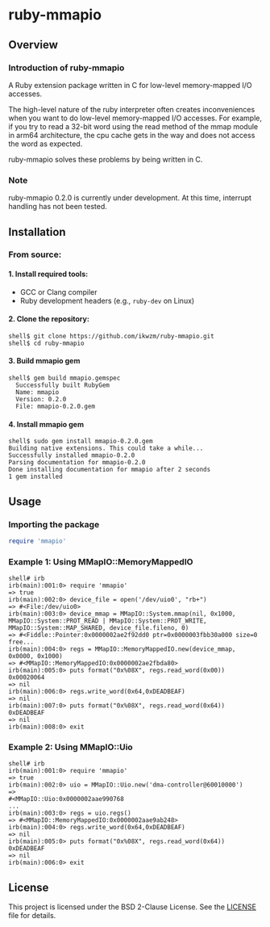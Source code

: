 ruby-mmapio
==================================================================================

Overview
----------------------------------------------------------------------------------

### Introduction of ruby-mmapio

A Ruby extension package written in C for low-level memory-mapped I/O accesses.

The high-level nature of the ruby interpreter often creates inconveniences when you want to do low-level memory-mapped I/O accesses.
For example, if you try to read a 32-bit word using the read method of the mmap module in arm64 architecture, the cpu cache gets in the way and does not access the word as expected.

ruby-mmapio solves these problems by being written in C.

### Note

ruby-mmapio 0.2.0 is currently under development.
At this time, interrupt handling has not been tested.


Installation
----------------------------------------------------------------------------------

### From source:

#### 1. Install required tools:

 * GCC or Clang compiler
 * Ruby development headers (e.g., `ruby-dev` on Linux)

#### 2. Clone the repository:

```console
shell$ git clone https://github.com/ikwzm/ruby-mmapio.git
shell$ cd ruby-mmapio
```

#### 3. Build mmapio gem

```console
shell$ gem build mmapio.gemspec
  Successfully built RubyGem
  Name: mmapio
  Version: 0.2.0
  File: mmapio-0.2.0.gem
```

#### 4. Install mmapio gem

```console
shell$ sudo gem install mmapio-0.2.0.gem 
Building native extensions. This could take a while...
Successfully installed mmapio-0.2.0
Parsing documentation for mmapio-0.2.0
Done installing documentation for mmapio after 2 seconds
1 gem installed
```

Usage
----------------------------------------------------------------------------------

### Importing the package

```ruby
require 'mmapio'
```

### Example 1: Using MMapIO::MemoryMappedIO

```console
shell# irb
irb(main):001:0> require 'mmapio'
=> true
irb(main):002:0> device_file = open('/dev/uio0', "rb+")
=> #<File:/dev/uio0>
irb(main):003:0> device_mmap = MMapIO::System.mmap(nil, 0x1000, MMapIO::System::PROT_READ | MMapIO::System::PROT_WRITE, MMapIO::System::MAP_SHARED, device_file.fileno, 0)
=> #<Fiddle::Pointer:0x0000002ae2f92dd0 ptr=0x0000003fbb30a000 size=0 free...
irb(main):004:0> regs = MMapIO::MemoryMappedIO.new(device_mmap, 0x0000, 0x1000)
=> #<MMapIO::MemoryMappedIO:0x0000002ae2fbda80>
irb(main):005:0> puts format("0x%08X", regs.read_word(0x00))
0x00020064
=> nil
irb(main):006:0> regs.write_word(0x64,0xDEADBEAF)
=> nil
irb(main):007:0> puts format("0x%08X", regs.read_word(0x64))
0xDEADBEAF
=> nil
irb(main):008:0> exit
```

### Example 2: Using MMapIO::Uio 

```console
shell# irb
irb(main):001:0> require 'mmapio'
=> true
irb(main):002:0> uio = MMapIO::Uio.new('dma-controller@60010000')
=> 
#<MMapIO::Uio:0x0000002aae990768
...
irb(main):003:0> regs = uio.regs()
=> #<MMapIO::MemoryMappedIO:0x0000002aae9ab248>
irb(main):004:0> regs.write_word(0x64,0xDEADBEAF)
=> nil
irb(main):005:0> puts format("0x%08X", regs.read_word(0x64))
0xDEADBEAF
=> nil
irb(main):006:0> exit
```

License
----------------------------------------------------------------------------------

This project is licensed under the BSD 2-Clause License. See the [LICENSE](./LICENSE) file for details.
